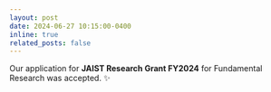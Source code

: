 ```yaml
---
layout: post
date: 2024-06-27 10:15:00-0400
inline: true
related_posts: false
---
```


Our application for <b>JAIST Research Grant FY2024</b> for Fundamental Research was accepted. :sparkles:
